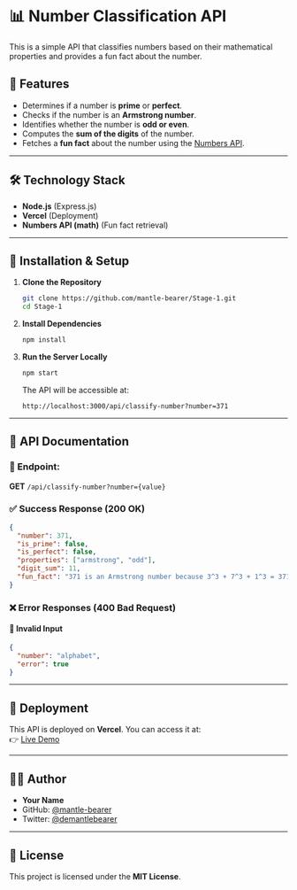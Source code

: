 # 📊 Number Classification API

This is a simple API that classifies numbers based on their mathematical properties and provides a fun fact about the number.

## 🚀 Features

- Determines if a number is **prime** or **perfect**.
- Checks if the number is an **Armstrong number**.
- Identifies whether the number is **odd or even**.
- Computes the **sum of the digits** of the number.
- Fetches a **fun fact** about the number using the [Numbers API](http://numbersapi.com/#42).

---

## 🛠️ Technology Stack

- **Node.js** (Express.js)
- **Vercel** (Deployment)
- **Numbers API (math)** (Fun fact retrieval)

---

## 👥 Installation & Setup

1. **Clone the Repository**

   ```sh
   git clone https://github.com/mantle-bearer/Stage-1.git
   cd Stage-1
   ```

2. **Install Dependencies**

   ```sh
   npm install
   ```

3. **Run the Server Locally**
   ```sh
   npm start
   ```
   The API will be accessible at:
   ```
   http://localhost:3000/api/classify-number?number=371
   ```

---

## 💼 API Documentation

### **📌 Endpoint:**

**GET** `/api/classify-number?number={value}`

### **✅ Success Response (200 OK)**

```json
{
  "number": 371,
  "is_prime": false,
  "is_perfect": false,
  "properties": ["armstrong", "odd"],
  "digit_sum": 11,
  "fun_fact": "371 is an Armstrong number because 3^3 + 7^3 + 1^3 = 371"
}
```

### **❌ Error Responses (400 Bad Request)**

#### 🔴 **Invalid Input**

```json
{
  "number": "alphabet",
  "error": true
}
```

---

## 🚀 Deployment

This API is deployed on **Vercel**. You can access it at:  
👉 [Live Demo](https://stage-1-xi.vercel.app/api/classify-number?number=371)

---

## 👨‍💻 Author

- **Your Name**
- GitHub: [@mantle-bearer](https://github.com/mantle-bearer)
- Twitter: [@demantlebearer](https://twitter.com/demantlebearer)

---

## 📝 License

This project is licensed under the **MIT License**.
